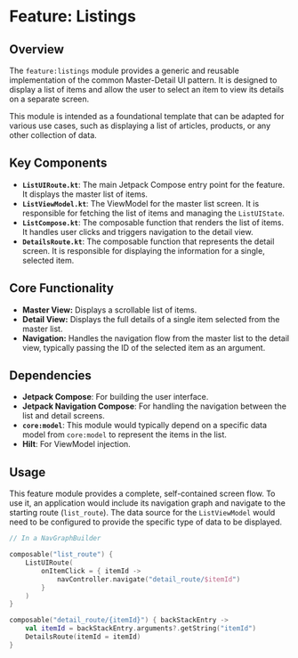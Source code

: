 # Feature: Listings

## Overview

The `feature:listings` module provides a generic and reusable implementation of the common
Master-Detail UI pattern. It is designed to display a list of items and allow the user to select an
item to view its details on a separate screen.

This module is intended as a foundational template that can be adapted for various use cases, such
as displaying a list of articles, products, or any other collection of data.

## Key Components

- **`ListUIRoute.kt`**: The main Jetpack Compose entry point for the feature. It displays the master
  list of items.
- **`ListViewModel.kt`**: The ViewModel for the master list screen. It is responsible for fetching
  the list of items and managing the `ListUIState`.
- **`ListCompose.kt`**: The composable function that renders the list of items. It handles user
  clicks and triggers navigation to the detail view.
- **`DetailsRoute.kt`**: The composable function that represents the detail screen. It is
  responsible for displaying the information for a single, selected item.

## Core Functionality

- **Master View:** Displays a scrollable list of items.
- **Detail View:** Displays the full details of a single item selected from the master list.
- **Navigation:** Handles the navigation flow from the master list to the detail view, typically
  passing the ID of the selected item as an argument.

## Dependencies

- **Jetpack Compose**: For building the user interface.
- **Jetpack Navigation Compose**: For handling the navigation between the list and detail screens.
- **`core:model`**: This module would typically depend on a specific data model from `core:model` to
  represent the items in the list.
- **Hilt**: For ViewModel injection.

## Usage

This feature module provides a complete, self-contained screen flow. To use it, an application would
include its navigation graph and navigate to the starting route (`list_route`). The data source for
the `ListViewModel` would need to be configured to provide the specific type of data to be
displayed.

```kotlin
// In a NavGraphBuilder

composable("list_route") {
    ListUIRoute(
        onItemClick = { itemId ->
            navController.navigate("detail_route/$itemId")
        }
    )
}

composable("detail_route/{itemId}") { backStackEntry ->
    val itemId = backStackEntry.arguments?.getString("itemId")
    DetailsRoute(itemId = itemId)
}
```
